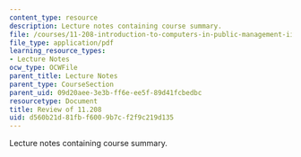 ```yaml
---
content_type: resource
description: Lecture notes containing course summary.
file: /courses/11-208-introduction-to-computers-in-public-management-ii-january-iap-2002/d560b21d81fbf6009b7cf2f9c219d135_lect10.pdf
file_type: application/pdf
learning_resource_types:
- Lecture Notes
ocw_type: OCWFile
parent_title: Lecture Notes
parent_type: CourseSection
parent_uid: 09d20aee-3e3b-ff6e-ee5f-89d41fcbedbc
resourcetype: Document
title: Review of 11.208
uid: d560b21d-81fb-f600-9b7c-f2f9c219d135
---
```

Lecture notes containing course summary.

